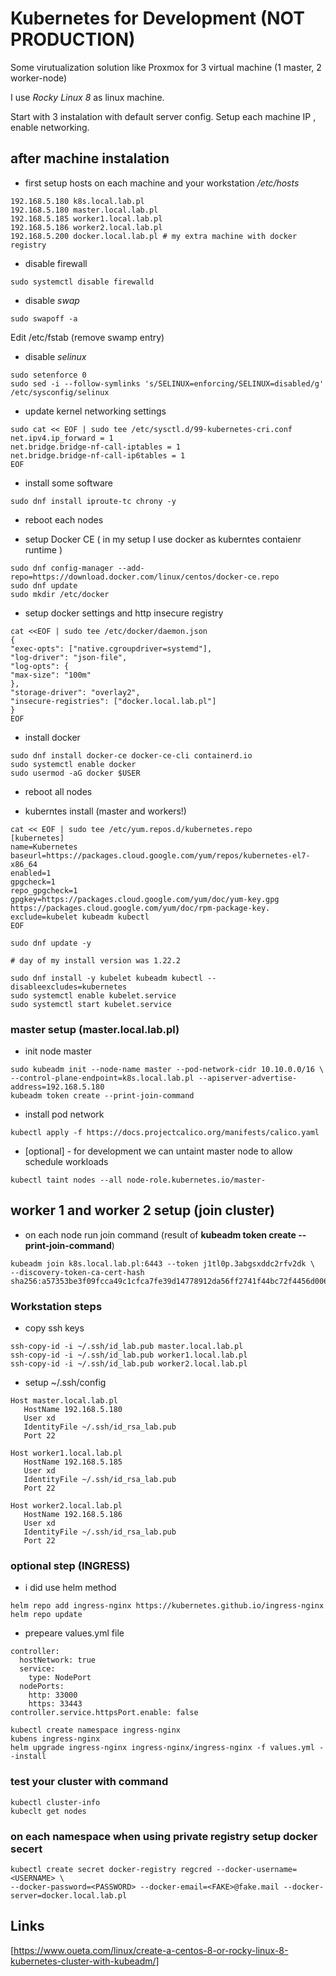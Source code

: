 # Kubernetes for Development (NOT PRODUCTION)

Some virutualization solution like Proxmox for 3 virtual machine (1 master, 2 worker-node)

I use *Rocky Linux 8* as linux machine.

Start with 3 instalation with default server config. Setup each machine IP , enable networking.

## after machine instalation

- first setup hosts on each machine and your workstation */etc/hosts*

```
192.168.5.180 k8s.local.lab.pl
192.168.5.180 master.local.lab.pl
192.168.5.185 worker1.local.lab.pl
192.168.5.186 worker2.local.lab.pl
192.168.5.200 docker.local.lab.pl # my extra machine with docker registry
```

- disable firewall

```
sudo systemctl disable firewalld
```

- disable *swap*
```
sudo swapoff -a
```

Edit /etc/fstab (remove swamp entry)

- disable *selinux*

```
sudo setenforce 0
sudo sed -i --follow-symlinks 's/SELINUX=enforcing/SELINUX=disabled/g' /etc/sysconfig/selinux
```

- update kernel networking settings

```
sudo cat << EOF | sudo tee /etc/sysctl.d/99-kubernetes-cri.conf
net.ipv4.ip_forward = 1
net.bridge.bridge-nf-call-iptables = 1
net.bridge.bridge-nf-call-ip6tables = 1
EOF
```

- install some software

```
sudo dnf install iproute-tc chrony -y
```

- reboot each nodes

- setup Docker CE ( in my setup I use docker as kuberntes contaienr runtime  )

```
sudo dnf config-manager --add-repo=https://download.docker.com/linux/centos/docker-ce.repo
sudo dnf update
sudo mkdir /etc/docker
```
- setup docker settings and http insecure registry

```
cat <<EOF | sudo tee /etc/docker/daemon.json
{
"exec-opts": ["native.cgroupdriver=systemd"],
"log-driver": "json-file",
"log-opts": {
"max-size": "100m"
},
"storage-driver": "overlay2",
"insecure-registries": ["docker.local.lab.pl"]
}
EOF
```
- install docker
```
sudo dnf install docker-ce docker-ce-cli containerd.io
sudo systemctl enable docker
sudo usermod -aG docker $USER
```

- reboot all nodes

- kuberntes install (master and workers!)

```
cat << EOF | sudo tee /etc/yum.repos.d/kubernetes.repo
[kubernetes]
name=Kubernetes
baseurl=https://packages.cloud.google.com/yum/repos/kubernetes-el7-x86_64
enabled=1
gpgcheck=1
repo_gpgcheck=1
gpgkey=https://packages.cloud.google.com/yum/doc/yum-key.gpg https://packages.cloud.google.com/yum/doc/rpm-package-key.
exclude=kubelet kubeadm kubectl
EOF

sudo dnf update -y

# day of my install version was 1.22.2

sudo dnf install -y kubelet kubeadm kubectl --disableexcludes=kubernetes
sudo systemctl enable kubelet.service
sudo systemctl start kubelet.service
```

### master setup (master.local.lab.pl)

- init node master

```
sudo kubeadm init --node-name master --pod-network-cidr 10.10.0.0/16 \
--control-plane-endpoint=k8s.local.lab.pl --apiserver-advertise-address=192.168.5.180
kubeadm token create --print-join-command
```

- install pod network

```
kubectl apply -f https://docs.projectcalico.org/manifests/calico.yaml
```

- [optional] - for development we can untaint master node to allow schedule workloads

```
kubectl taint nodes --all node-role.kubernetes.io/master-
```

## worker 1 and worker 2 setup (join cluster)

- on each node run join command (result of **kubeadm token create --print-join-command**)
```
kubeadm join k8s.local.lab.pl:6443 --token j1tl0p.3abgsxddc2rfv2dk \
--discovery-token-ca-cert-hash sha256:a57353be3f09fcca49c1cfca7fe39d14778912da56ff2741f44bc72f4456d006
```

### Workstation steps

- copy ssh keys
```
ssh-copy-id -i ~/.ssh/id_lab.pub master.local.lab.pl
ssh-copy-id -i ~/.ssh/id_lab.pub worker1.local.lab.pl
ssh-copy-id -i ~/.ssh/id_lab.pub worker2.local.lab.pl
```
- setup ~/.ssh/config

```
Host master.local.lab.pl
   HostName 192.168.5.180
   User xd
   IdentityFile ~/.ssh/id_rsa_lab.pub
   Port 22
   
Host worker1.local.lab.pl
   HostName 192.168.5.185
   User xd
   IdentityFile ~/.ssh/id_rsa_lab.pub
   Port 22
   
Host worker2.local.lab.pl
   HostName 192.168.5.186
   User xd
   IdentityFile ~/.ssh/id_rsa_lab.pub
   Port 22   
```


### optional step (INGRESS)
- i did use helm method
```
helm repo add ingress-nginx https://kubernetes.github.io/ingress-nginx
helm repo update
```
- prepeare values.yml file
``` 
controller:
  hostNetwork: true
  service:
    type: NodePort
  nodePorts:
    http: 33000
    https: 33443
controller.service.httpsPort.enable: false
```
```
kubectl create namespace ingress-nginx
kubens ingress-nginx
helm upgrade ingress-nginx ingress-nginx/ingress-nginx -f values.yml --install
```


### test your cluster with command

```
kubectl cluster-info
kubeclt get nodes
```

### on each namespace when using private registry setup docker secert

```
kubectl create secret docker-registry regcred --docker-username=<USERNAME> \
--docker-password=<PASSWORD> --docker-email=<FAKE>@fake.mail --docker-server=docker.local.lab.pl
```

## Links
[https://www.oueta.com/linux/create-a-centos-8-or-rocky-linux-8-kubernetes-cluster-with-kubeadm/]
